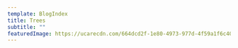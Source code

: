 ```yaml
---
template: BlogIndex
title: Trees
subtitle: ""
featuredImage: https://ucarecdn.com/664dcd2f-1e80-4973-977d-4f59a1f6c40b/-/preview/-/enhance/100/
---
```

